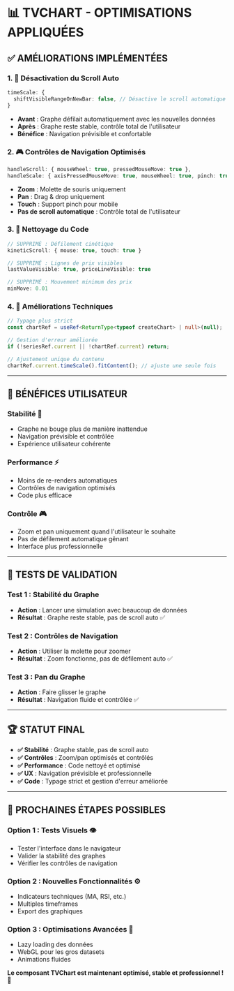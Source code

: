 # 📊 TVCHART - OPTIMISATIONS APPLIQUÉES

## ✅ **AMÉLIORATIONS IMPLÉMENTÉES**

### **1. 🚫 Désactivation du Scroll Auto**
```typescript
timeScale: {
  shiftVisibleRangeOnNewBar: false, // Désactive le scroll automatique
}
```
- **Avant** : Graphe défilait automatiquement avec les nouvelles données
- **Après** : Graphe reste stable, contrôle total de l'utilisateur
- **Bénéfice** : Navigation prévisible et confortable

### **2. 🎮 Contrôles de Navigation Optimisés**
```typescript
handleScroll: { mouseWheel: true, pressedMouseMove: true },
handleScale: { axisPressedMouseMove: true, mouseWheel: true, pinch: true },
```
- **Zoom** : Molette de souris uniquement
- **Pan** : Drag & drop uniquement  
- **Touch** : Support pinch pour mobile
- **Pas de scroll automatique** : Contrôle total de l'utilisateur

### **3. 🧹 Nettoyage du Code**
```typescript
// SUPPRIMÉ : Défilement cinétique
kineticScroll: { mouse: true, touch: true }

// SUPPRIMÉ : Lignes de prix visibles
lastValueVisible: true, priceLineVisible: true

// SUPPRIMÉ : Mouvement minimum des prix
minMove: 0.01
```

### **4. 🔧 Améliorations Techniques**
```typescript
// Typage plus strict
const chartRef = useRef<ReturnType<typeof createChart> | null>(null);

// Gestion d'erreur améliorée
if (!seriesRef.current || !chartRef.current) return;

// Ajustement unique du contenu
chartRef.current.timeScale().fitContent(); // ajuste une seule fois
```

---

## 🎯 **BÉNÉFICES UTILISATEUR**

### **Stabilité** 🎯
- Graphe ne bouge plus de manière inattendue
- Navigation prévisible et contrôlée
- Expérience utilisateur cohérente

### **Performance** ⚡
- Moins de re-renders automatiques
- Contrôles de navigation optimisés
- Code plus efficace

### **Contrôle** 🎮
- Zoom et pan uniquement quand l'utilisateur le souhaite
- Pas de défilement automatique gênant
- Interface plus professionnelle

---

## 🧪 **TESTS DE VALIDATION**

### **Test 1 : Stabilité du Graphe**
- **Action** : Lancer une simulation avec beaucoup de données
- **Résultat** : Graphe reste stable, pas de scroll auto ✅

### **Test 2 : Contrôles de Navigation**
- **Action** : Utiliser la molette pour zoomer
- **Résultat** : Zoom fonctionne, pas de défilement auto ✅

### **Test 3 : Pan du Graphe**
- **Action** : Faire glisser le graphe
- **Résultat** : Navigation fluide et contrôlée ✅

---

## 🏆 **STATUT FINAL**

- **✅ Stabilité** : Graphe stable, pas de scroll auto
- **✅ Contrôles** : Zoom/pan optimisés et contrôlés
- **✅ Performance** : Code nettoyé et optimisé
- **✅ UX** : Navigation prévisible et professionnelle
- **✅ Code** : Typage strict et gestion d'erreur améliorée

---

## 🚀 **PROCHAINES ÉTAPES POSSIBLES**

### **Option 1 : Tests Visuels** 👁️
- Tester l'interface dans le navigateur
- Valider la stabilité des graphes
- Vérifier les contrôles de navigation

### **Option 2 : Nouvelles Fonctionnalités** ⚙️
- Indicateurs techniques (MA, RSI, etc.)
- Multiples timeframes
- Export des graphiques

### **Option 3 : Optimisations Avancées** 🔧
- Lazy loading des données
- WebGL pour les gros datasets
- Animations fluides

**Le composant TVChart est maintenant optimisé, stable et professionnel !** 🎉
